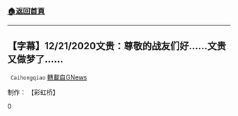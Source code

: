###  [:house:返回首頁](https://github.com/ourhimalayas/txt)
---

## 【字幕】12/21/2020文贵：尊敬的战友们好……文贵又做梦了……
` Caihongqiao` [轉載自GNews](https://gnews.org/zh-hans/673253/)

制作： 【彩虹桥】

0
